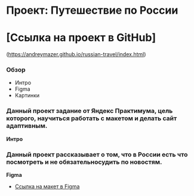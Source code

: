 # Проект: Путешествие по России
# [Ссылка на проект в GitHub] 
(https://andreymazer.github.io/russian-travel/index.html)
### Обзор
* Интро
* Figma
* Картинки
### Данный проект задание от Яндекс Практимума, цель которого, научиться работать с макетом и делать сайт адаптивным.
**Интро**
### Данный проект рассказывает о том, что в России есть что посмотреть и не обязательносудить по новостям.
**Figma**

* [Ссылка на макет в Figma](https://www.figma.com/file/5S2WSbEFL6awjVWJ0NWL8Q/Sprint-3_-Russia-_-desktop-mobile?node-id=28503%3A0)



